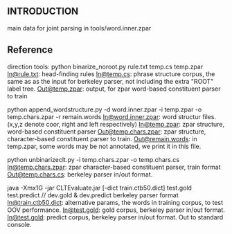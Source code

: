 INTRODUCTION
-----
main data for joint parsing
in tools/word.inner.zpar

Reference
-----
direction tools:
python binarize_noroot.py rule.txt temp.cs temp.zpar  
In@rule.txt: head-finding rules
In@temp.cs: phrase structure corpus, the same as as the input for berkeley parser, not including the extra "ROOT" label tree.
Out@temp.zpar: output, for zpar word-based constituent parser to train

python append_wordstructure.py -d word.inner.zpar -i temp.zpar -o temp.chars.zpar -r remain.words
In@word.inner.zpar: word structur files. (x,y,z denote coor, right and left respectively)
In@temp.zpar: zpar structure, word-based constituent parser
Out@temp.chars.zpar: zpar structure, character-based constituent parser to train.
Out@remain.words: in temp.zpar, some words may be not annotated, we print it in this file.
 
python unbinarizeclt.py -i temp.chars.zpar -o temp.chars.cs 
In@temp.chars.zpar: zpar character-based constituent parser, train format
Out@temp.chars.cs: berkeley parser in/out format.

java -Xmx1G -jar CLTEvaluate.jar [-dict  train.ctb50.dict]  test.gold  test.predict  // dev.gold & dev.predict berkeley parser format
In@train.ctb50.dict: alternative params, the words in training corpus, to test OOV performance.
In@test.gold: gold corpus, berkeley parser in/out format.
In@test.gold: predict corpus, berkeley parser in/out format.
Out to standard console.
